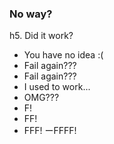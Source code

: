 ### No way?

h5. Did it work?

- You have no idea :(
- Fail again???
- Fail again???
- I used to work...
- OMG???
- F!
- FF!
- FFF!
ーFFFF!
